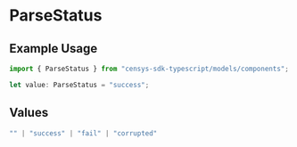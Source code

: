 # ParseStatus

## Example Usage

```typescript
import { ParseStatus } from "censys-sdk-typescript/models/components";

let value: ParseStatus = "success";
```

## Values

```typescript
"" | "success" | "fail" | "corrupted"
```
